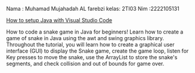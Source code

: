 Nama : Muhamad Mujahadah AL farebzi
kelas: 2TI03
Nim  :2222105131


[How to setup Java with Visual Studio Code](https://youtu.be/BB0gZFpukJU)

How to code a snake game in Java for beginners! Learn how to create a game of snake in Java using the awt and swing graphics library. Throughout the tutorial, you will learn how to create a graphical user interface (GUI) to display the Snake game, create the game loop, listen for Key presses to move the snake, use the ArrayList to store the snake's segments, and check collision and out of bounds for game over.

